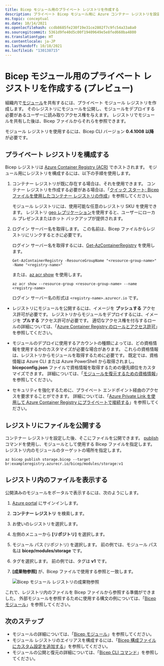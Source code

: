 ```yaml
---
title: Bicep モジュール用のプライベート レジストリを作成する
description: プライベート Bicep モジュール用に Azure コンテナー レジストリを設定する方法について説明します
ms.topic: conceptual
ms.date: 10/14/2021
ms.openlocfilehash: ccdb8685fe230f19e31ce2802f7c9fc54a33a8a0
ms.sourcegitcommit: 5361d9fe40d5c00f19409649e5e8fed660ba4800
ms.translationtype: HT
ms.contentlocale: ja-JP
ms.lasthandoff: 10/18/2021
ms.locfileid: "130138715"
---
```

# <a name="create-private-registry-for-bicep-modules-preview"></a>Bicep モジュール用のプライベート レジストリを作成する (プレビュー)

組織内で[モジュール](modules.md)を共有するには、プライベート モジュール レジストリを作成します。 そのレジストリにモジュールを公開し、モジュールをデプロイする必要があるユーザーに読み取りアクセス権を与えます。 レジストリでモジュールを共有した後は、Bicep ファイルからそれらを参照できます。

モジュール レジストリを使用するには、Bicep CLI バージョン **0.4.1008 以降** が必要です。

## <a name="configure-private-registry"></a>プライベート レジストリを構成する

Bicep レジストリは [Azure Container Registry (ACR)](../../container-registry/container-registry-intro.md) でホストされます。 モジュール用にレジストリを構成するには、以下の手順を使用します。

1. コンテナー レジストリが既に存在する場合は、それを使用できます。 コンテナー レジストリを作成する必要がある場合は、「[クイック スタート: Bicep ファイルを使用したコンテナー レジストリの作成](../../container-registry/container-registry-get-started-bicep.md)」を参照してください。 

   モジュール レジストリには、使用可能な任意のレジストリ SKU を使用できます。 レジストリ [geo レプリケーション](../../container-registry/container-registry-geo-replication.md)を使用すると、ユーザーにローカル プレゼンスまたはホット バックアップが提供されます。

1. ログイン サーバー名を取得します。 この名前は、Bicep ファイルからレジストリにリンクするときに必要です。 

   ログイン サーバー名を取得するには、[Get-AzContainerRegistry](/powershell/module/az.containerregistry/get-azcontainerregistry) を使用します。

   ```azurepowershell
   Get-AzContainerRegistry -ResourceGroupName "<resource-group-name>" -Name "<registry-name>"
   ```

   または、[az acr show](/cli/azure/acr#az_acr_show) を使用します。

   ```azurecli
   az acr show --resource-group <resource-group-name> --name <registry-name>
   ```

   ログイン サーバー名の形式は `<registry-name>.azurecr.io` です。

- レジストリにモジュールを公開するには、イメージを **プッシュする** アクセス許可が必要です。 レジストリからモジュールをデプロイするには、イメージを **プルする** アクセス許可が必要です。 適切なアクセス権を付与するロールの詳細については、「[Azure Container Registry のロールとアクセス許可](../../container-registry/container-registry-roles.md)」を参照してください。

- モジュールのデプロイに使用するアカウントの種類によっては、どの資格情報を使用するかのカスタマイズが必要な場合があります。 これらの資格情報は、レジストリからモジュールを取得するために必要です。 既定では、資格情報は Azure CLI または Azure PowerShell から取得されまし。 **bicepconfig.json** ファイルで資格情報を取得するための優先順位をカスタマイズできます。 詳細については、「[モジュールを復元するための資格情報](bicep-config.md#credentials-for-restoring-modules)」を参照してください。

- セキュリティを強化するために、プライベート エンドポイント経由のアクセスを要求することができます。 詳細については、「[Azure Private Link を使用して Azure Container Registry にプライベートで接続する](../../container-registry/container-registry-private-link.md)」を参照してください。

## <a name="publish-files-to-registry"></a>レジストリにファイルを公開する

コンテナー レジストリを設定した後、そこにファイルを公開できます。 [publish](bicep-cli.md#publish) コマンドを使用し、モジュールとして使用する Bicep ファイルを指定します。 レジストリ内のモジュールのターゲットの場所を指定します。

```azurecli
az bicep publish storage.bicep --target br:exampleregistry.azurecr.io/bicep/modules/storage:v1
```

## <a name="view-files-in-registry"></a>レジストリ内のファイルを表示する

公開済みのモジュールをポータルで表示するには、次のようにします。

1. [Azure portal](https://portal.azure.com) にサインインします。
1. **コンテナー レジストリ** を検索します。
1. お使いのレジストリを選択します。
1. 左側のメニューから **[リポジトリ]** を選択します。
1. モジュール パス (リポジトリ) を選択します。  前の例では、モジュール パス名は **bicep/modules/storage** です。
1. タグを選択します。 前の例では、タグは **v1** です。
1. **[成果物参照]** が、Bicep ファイルで使用する参照と一致します。

   ![Bicep モジュール レジストリの成果物参照](./media/private-module-registry/bicep-module-registry-artifact-reference.png)

これで、レジストリ内のファイルを Bicep ファイルから参照する準備ができました。 外部モジュールを参照するために使用する構文の例については、「[Bicep モジュール](modules.md)」を参照してください。

## <a name="next-steps"></a>次のステップ

* モジュールの詳細については、「[Bicep モジュール](modules.md)」を参照してください。
* モジュール レジストリのエイリアスを構成するには、「[Bicep 構成ファイルにカスタム設定を追加する](private-module-registry.md)」を参照してください。
* モジュールの公開と復元の詳細については、「[Bicep CLI コマンド](bicep-cli.md)」を参照してください。
